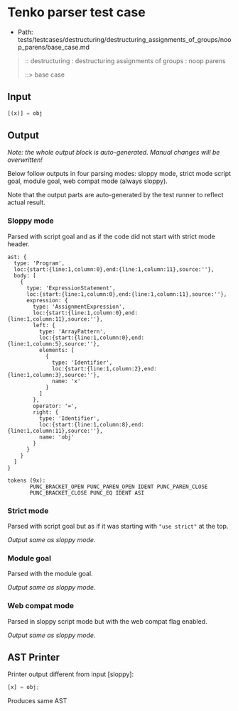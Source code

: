# Tenko parser test case

- Path: tests/testcases/destructuring/destructuring_assignments_of_groups/noop_parens/base_case.md

> :: destructuring : destructuring assignments of groups : noop parens
>
> ::> base case

## Input

`````js
[(x)] = obj
`````

## Output

_Note: the whole output block is auto-generated. Manual changes will be overwritten!_

Below follow outputs in four parsing modes: sloppy mode, strict mode script goal, module goal, web compat mode (always sloppy).

Note that the output parts are auto-generated by the test runner to reflect actual result.

### Sloppy mode

Parsed with script goal and as if the code did not start with strict mode header.

`````
ast: {
  type: 'Program',
  loc:{start:{line:1,column:0},end:{line:1,column:11},source:''},
  body: [
    {
      type: 'ExpressionStatement',
      loc:{start:{line:1,column:0},end:{line:1,column:11},source:''},
      expression: {
        type: 'AssignmentExpression',
        loc:{start:{line:1,column:0},end:{line:1,column:11},source:''},
        left: {
          type: 'ArrayPattern',
          loc:{start:{line:1,column:0},end:{line:1,column:5},source:''},
          elements: [
            {
              type: 'Identifier',
              loc:{start:{line:1,column:2},end:{line:1,column:3},source:''},
              name: 'x'
            }
          ]
        },
        operator: '=',
        right: {
          type: 'Identifier',
          loc:{start:{line:1,column:8},end:{line:1,column:11},source:''},
          name: 'obj'
        }
      }
    }
  ]
}

tokens (9x):
       PUNC_BRACKET_OPEN PUNC_PAREN_OPEN IDENT PUNC_PAREN_CLOSE
       PUNC_BRACKET_CLOSE PUNC_EQ IDENT ASI
`````

### Strict mode

Parsed with script goal but as if it was starting with `"use strict"` at the top.

_Output same as sloppy mode._

### Module goal

Parsed with the module goal.

_Output same as sloppy mode._

### Web compat mode

Parsed in sloppy script mode but with the web compat flag enabled.

_Output same as sloppy mode._

## AST Printer

Printer output different from input [sloppy]:

````js
[x] = obj;
````

Produces same AST
